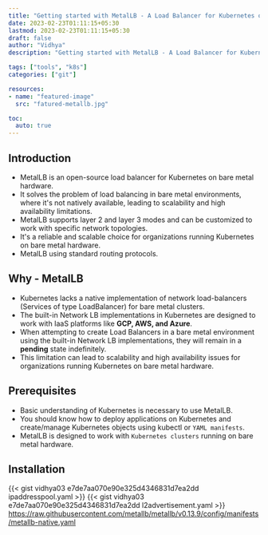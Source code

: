 ```yaml
---
title: "Getting started with MetalLB - A Load Balancer for Kubernetes on Bare Metal"
date: 2023-02-23T01:11:15+05:30
lastmod: 2023-02-23T01:11:15+05:30
draft: false
author: "Vidhya"
description: "Getting started with MetalLB - A Load Balancer for Kubernetes on Bare Metal"

tags: ["tools", "k8s"]
categories: ["git"]

resources:
- name: "featured-image"
  src: "fatured-metallb.jpg"

toc:
  auto: true  
---
```



## Introduction
- MetalLB is an  <a href="https://github.com/metallb/metallb"> <i class="fab fa-github fa-fw"></i> </a>
  open-source load balancer for Kubernetes on bare metal hardware. 
- It solves the problem of load balancing in bare metal environments, where it's not natively available, leading to scalability and high availability limitations. 
- MetalLB supports layer 2 and layer 3 modes and can be customized to work with specific network topologies. 
- It's a reliable and scalable choice for organizations running Kubernetes on bare metal hardware. 
- MetalLB using standard routing protocols.

## Why - MetalLB

 - Kubernetes lacks a native implementation of network load-balancers (Services of type LoadBalancer) for bare metal clusters.
 - The built-in Network LB implementations in Kubernetes are designed to work with IaaS platforms like **GCP, AWS, and Azure**.
 - When attempting to create Load Balancers in a bare metal environment using the built-in Network LB implementations, they will remain in a **pending** state indefinitely.
 - This limitation can lead to scalability and high availability issues for organizations running Kubernetes on bare metal hardware.

## Prerequisites
 - Basic understanding of Kubernetes is necessary to use MetalLB.
 - You should know how to deploy applications on Kubernetes and create/manage Kubernetes objects using kubectl or `YAML manifests`.
 - MetalLB is designed to work with `Kubernetes clusters` running on bare metal hardware.

## Installation


{{< gist vidhya03 e7de7aa070e90e325d4346831d7ea2dd ipaddresspool.yaml >}}
{{< gist vidhya03 e7de7aa070e90e325d4346831d7ea2dd l2advertisement.yaml >}}
https://raw.githubusercontent.com/metallb/metallb/v0.13.9/config/manifests/metallb-native.yaml
